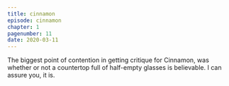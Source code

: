 ```yaml
---
title: cinnamon
episode: cinnamon
chapter: 1
pagenumber: 11
date: 2020-03-11
---
```


The biggest point of contention in getting critique for Cinnamon, was whether or not a countertop full of half-empty glasses is believable. I can assure you, it is.
